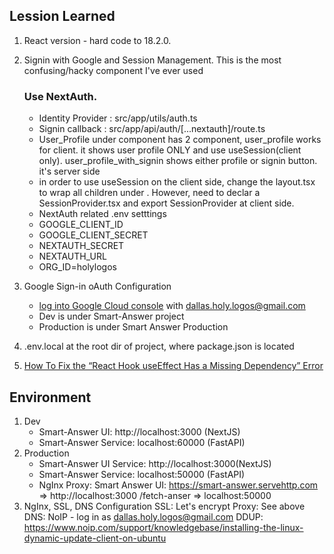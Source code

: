 
## Lession Learned

1. React version - hard code to 18.2.0. 
2. Signin with Google and Session Management. This is the most confusing/hacky component I've ever used
    ### Use NextAuth.
    * Identity Provider : src/app/utils/auth.ts
    * Signin callback : src/app/api/auth/[...nextauth]/route.ts
    * User_Profile under component has 2 component, user_profile works for client. it shows user profile ONLY and use useSession(client only). user_profile_with_signin shows either profile or signin button. it's server side
    * in order to use useSession on the client side, change the layout.tsx to wrap all children under <SessionProvider>. However, need to declar a SessionProvider.tsx and export SessionProvider at client side.
    * NextAuth related .env setttings 
    - GOOGLE_CLIENT_ID
    - GOOGLE_CLIENT_SECRET
    - NEXTAUTH_SECRET
    - NEXTAUTH_URL
    - ORG_ID=holylogos
3. Google Sign-in oAuth Configuration
    * [log into Google Cloud console](https://console.cloud.google.com/) with dallas.holy.logos@gmail.com
    * Dev is under Smart-Answer project
    * Production is under Smart Answer Production
4. .env.local at the root dir of project, where package.json is located

5. [How To Fix the “React Hook useEffect Has a Missing Dependency” Error](https://kinsta.com/knowledgebase/react-hook-useeffect-has-a-missing-dependency/)


## Environment
1. Dev
    * Smart-Answer UI: http://localhost:3000 (NextJS)
    * Smart-Answer Service: localhost:60000 (FastAPI)
2. Production
    * Smart-Answer UI Service: http://localhost:3000(NextJS)
    * Smart-Answer Service: localhost:50000 (FastAPI)
    * NgInx Proxy:
        Smart Answer UI: https://smart-answer.servehttp.com => http://localhost:3000
        /fetch-anser => localhost:50000
3. NgInx, SSL, DNS Configuration
    SSL: Let's encrypt
    Proxy: See above
    DNS: NoIP - log in as dallas.holy.logos@gmail.com
    DDUP: https://www.noip.com/support/knowledgebase/installing-the-linux-dynamic-update-client-on-ubuntu

